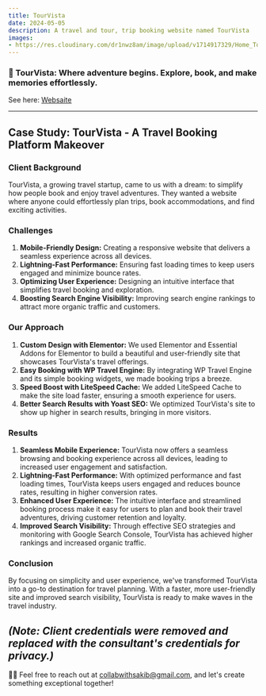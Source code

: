 ```yaml
---
title: TourVista
date: 2024-05-05
description: A travel and tour, trip booking website named TourVista
images: 
- https://res.cloudinary.com/dr1nwz8am/image/upload/v1714917329/Home_TourVista_sakibsnaz_1_kr82sy.webp
---
```


### 🚀 TourVista: Where adventure begins. Explore, book, and make memories effortlessly.

See here: [Websaite](https://www.sakibsnaz.com/tourvista)

---

## Case Study: TourVista - A Travel Booking Platform Makeover

### Client Background
TourVista, a growing travel startup, came to us with a dream: to simplify how people book and enjoy travel adventures. They wanted a website where anyone could effortlessly plan trips, book accommodations, and find exciting activities.

### Challenges
1. **Mobile-Friendly Design:** Creating a responsive website that delivers a seamless experience across all devices.
2. **Lightning-Fast Performance:** Ensuring fast loading times to keep users engaged and minimize bounce rates.
3. **Optimizing User Experience:** Designing an intuitive interface that simplifies travel booking and exploration.
4. **Boosting Search Engine Visibility:** Improving search engine rankings to attract more organic traffic and customers.

### Our Approach
1. **Custom Design with Elementor:** We used Elementor and Essential Addons for Elementor to build a beautiful and user-friendly site that showcases TourVista's travel offerings.
2. **Easy Booking with WP Travel Engine:** By integrating WP Travel Engine and its simple booking widgets, we made booking trips a breeze.
3. **Speed Boost with LiteSpeed Cache:** We added LiteSpeed Cache to make the site load faster, ensuring a smooth experience for users.
4. **Better Search Results with Yoast SEO:** We optimized TourVista's site to show up higher in search results, bringing in more visitors.

### Results
1. **Seamless Mobile Experience:** TourVista now offers a seamless browsing and booking experience across all devices, leading to increased user engagement and satisfaction.
2. **Lightning-Fast Performance:** With optimized performance and fast loading times, TourVista keeps users engaged and reduces bounce rates, resulting in higher conversion rates.
3. **Enhanced User Experience:** The intuitive interface and streamlined booking process make it easy for users to plan and book their travel adventures, driving customer retention and loyalty.
4. **Improved Search Visibility:** Through effective SEO strategies and monitoring with Google Search Console, TourVista has achieved higher rankings and increased organic traffic.

### Conclusion
By focusing on simplicity and user experience, we've transformed TourVista into a go-to destination for travel planning. With a faster, more user-friendly site and improved search visibility, TourVista is ready to make waves in the travel industry.

*(Note: Client credentials were removed and replaced with the consultant's credentials for privacy.)*
---

🌟📲 Feel free to reach out at collabwithsakib@gmail.com, and let's create something exceptional together! 
